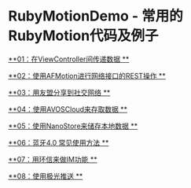 # RubyMotionDemo - 常用的RubyMotion代码及例子

[**01：在ViewController间传递数据 **]()

[**02：使用AFMotion进行网络接口的REST操作 **]()

[**03：用友盟分享到社交网络 **]()

[**04：使用AVOSCloud来存取数据 **]()

[**05：使用NanoStore来储存本地数据 **]()

[**06：蓝牙4.0 常见使用方法 **]()

[**07：用环信来做IM功能 **]()

[**08：使用极光推送 **]()